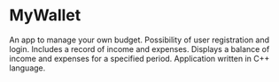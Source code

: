 # MyWallet
An app to manage your own budget. Possibility of user registration and login. Includes a record of income and expenses. Displays a balance of income and expenses for a specified period. Application written in C++ language.
